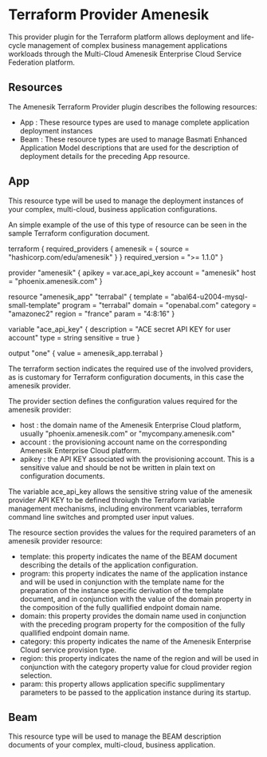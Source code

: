 # Terraform Provider Amenesik

This provider plugin for the Terraform platform allows deployment and life-cycle management of complex business management applications workloads through the Multi-Cloud Amenesik Enterprise Cloud Service Federation platform.

## Resources
The Amenesik Terraform Provider plugin describes the following resources:

- App : These resource types are used to manage complete application deployment instances
- Beam : These resource types are used to manage Basmati Enhanced Application Model descriptions that are used for the description of deployment details for the preceding App resource.

## App
This resource type will be used to manage the deployment instances of your complex, multi-cloud, business application configurations.

An simple example of the use of this type of resource can be seen in the sample Terraform configuration document.

  terraform {
    required_providers {
      amenesik = {
        source  = "hashicorp.com/edu/amenesik"
      }
    }
    required_version = ">= 1.1.0"
  }
  
  provider "amenesik" {
    apikey   = var.ace_api_key
    account  = "amenesik"
    host     = "phoenix.amenesik.com"
  }
  
  resource "amenesik_app" "terrabal" {
    template  = "abal64-u2004-mysql-small-template"
    program   = "terrabal"
    domain    = "openabal.com"
    category  = "amazonec2"
    region    = "france"
    param     = "4:8:16"
  }
  
  variable "ace_api_key" {
          description = "ACE secret API KEY for user account"
          type = string
          sensitive = true
  }
  
  output "one" {
    value = amenesik_app.terrabal
  }

The terraform section indicates the required use of the involved providers, as is customary for Terraform configuration documents, in this case the amenesik provider.

The provider section defines the configuration values required for the amenesik provider:
- host : the domain name of the Amenesik Enterprise Cloud platform, usually "phoenix.amenesik.com" or "mycompany.amenesik.com"
- account : the provisioning account name on the corresponding Amenesik Enterprise Cloud platform.
- apikey : the API KEY associated with the provisioning account. This is a sensitive value and should be not be written in plain text on configuration documents.

The variable ace_api_key allows the sensitive string value of the amenesik provider API KEY to be defined throiugh the Terraform variable management mechanisms, including environment vcariables, terraform command line switches and prompted user input values.

The resource section provides the values for the required parameters of an amenesik provider resource:
- template: this property indicates the name of the BEAM document describing the details of the application configuration.
- program: this property indicates the name of the application instance and will be used in conjunction with the template name for the preparation of the instance specific derivation of the template document, and in conjunction with the value of the domain property in the composition of the fully quallified endpoint domain name.
- domain: this property provides the domain name used in conjunction with the preceding program property for the composition of the fully quallified endpoint domain name.
- category: this property indicates the name of the Amenesik Enterprise Cloud service provision type.
- region: this property indicates the name of the region and will be used in conjunction with the category property value for cloud provider region selection.
- param: this property allows application specific supplimentary parameters to be passed to the application instance during its startup.

## Beam
This resource type will be used to manage the BEAM description documents of your complex, multi-cloud, business application.





  

